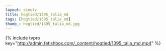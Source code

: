 ```yaml
--- 
layout: sieutv
title: hogtied/1395_talia_md
tags: [hogtied/1395_talia_md]
thumb_: hogtied/1395_talia_md.jpg
---
```

{% include tvpro key="http://admin.fetishbox.com/_content/hogtied/1395_talia_md.mp4" %} 
